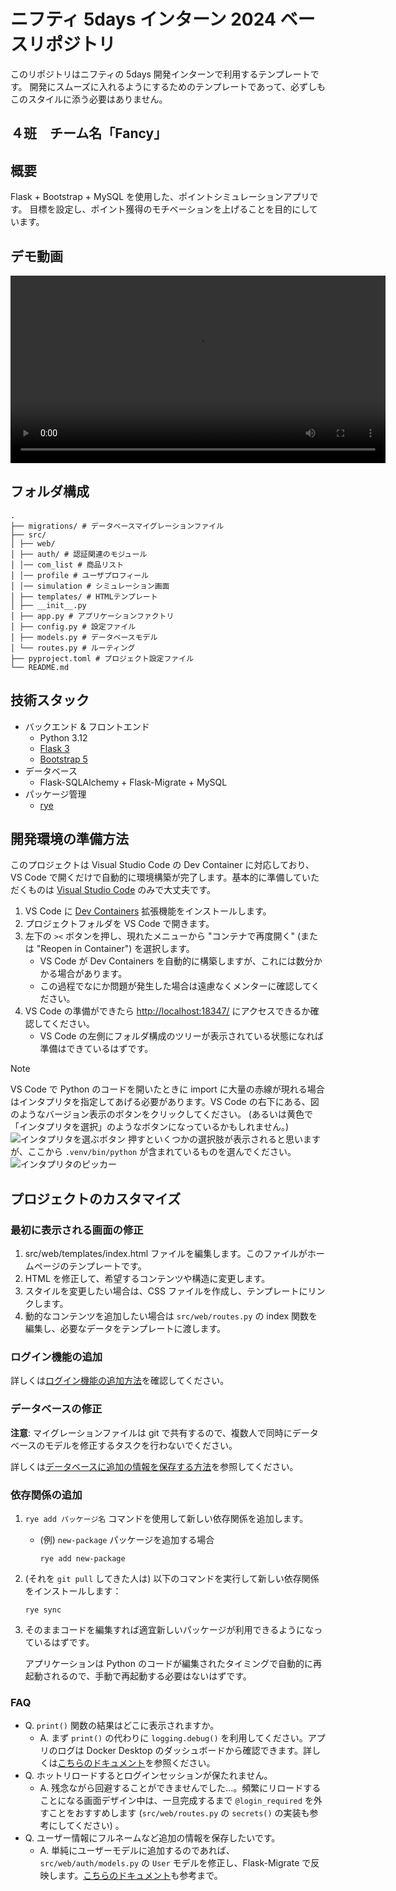 # ニフティ 5days インターン 2024 ベースリポジトリ

このリポジトリはニフティの 5days 開発インターンで利用するテンプレートです。
開発にスムーズに入れるようにするためのテンプレートであって、必ずしもこのスタイルに添う必要はありません。

## ４班　チーム名「Fancy」

## 概要

Flask + Bootstrap + MySQL を使用した、ポイントシミュレーションアプリです。
目標を設定し、ポイント獲得のモチベーションを上げることを目的にしています。

## デモ動画
<video src="src/web/static/画面収録 2024-08-16 19.48.34.mov" controls="true" width="600"></video>

## フォルダ構成

```
.
├── migrations/ # データベースマイグレーションファイル
├── src/
│ ├── web/
│ ├── auth/ # 認証関連のモジュール
│ │── com_list # 商品リスト
│ │── profile # ユーザプロフィール
│ │── simulation # シミュレーション画面
│ ├── templates/ # HTMLテンプレート
│ ├── __init__.py
│ ├── app.py # アプリケーションファクトリ
│ ├── config.py # 設定ファイル
│ ├── models.py # データベースモデル
│ └── routes.py # ルーティング
├── pyproject.toml # プロジェクト設定ファイル
└── README.md
```

## 技術スタック

- バックエンド & フロントエンド
  - Python 3.12
  - [Flask 3](https://flask.palletsprojects.com/en/3.0.x/)
  - [Bootstrap 5](https://getbootstrap.com/)
- データベース
  - Flask-SQLAlchemy + Flask-Migrate + MySQL
- パッケージ管理
  - [rye](https://rye.astral.sh/)

## 開発環境の準備方法

このプロジェクトは Visual Studio Code の Dev Container に対応しており、VS Code で開くだけで自動的に環境構築が完了します。基本的に準備していただくものは [Visual Studio Code](https://code.visualstudio.com/) のみで大丈夫です。

1. VS Code に [Dev Containers](https://marketplace.visualstudio.com/items?itemName=ms-vscode-remote.remote-containers) 拡張機能をインストールします。
1. プロジェクトフォルダを VS Code で開きます。
1. 左下の `><` ボタンを押し、現れたメニューから "コンテナで再度開く" (または "Reopen in Container") を選択します。
   - VS Code が Dev Containers を自動的に構築しますが、これには数分かかる場合があります。
   - この過程でなにか問題が発生した場合は遠慮なくメンターに確認してください。
1. VS Code の準備ができたら <http://localhost:18347/> にアクセスできるか確認してください。
   - VS Code の左側にフォルダ構成のツリーが表示されている状態になれば準備はできているはずです。

> [!Note]
>
> VS Code で Python のコードを開いたときに import に大量の赤線が現れる場合はインタプリタを指定してあげる必要があります。VS Code の右下にある、図のようなバージョン表示のボタンをクリックしてください。 (あるいは黄色で「インタプリタを選択」のようなボタンになっているかもしれません。)
> ![インタプリタを選ぶボタン](readme_assets/select_interpreter.png)
> 押すといくつかの選択肢が表示されると思いますが、ここから `.venv/bin/python` が含まれているものを選んでください。
> ![インタプリタのピッカー](readme_assets/pick_interpreter.png)

## プロジェクトのカスタマイズ

### 最初に表示される画面の修正

1. src/web/templates/index.html ファイルを編集します。このファイルがホームページのテンプレートです。
1. HTML を修正して、希望するコンテンツや構造に変更します。
1. スタイルを変更したい場合は、CSS ファイルを作成し、テンプレートにリンクします。
1. 動的なコンテンツを追加したい場合は `src/web/routes.py` の index 関数を編集し、必要なデータをテンプレートに渡します。

### ログイン機能の追加

詳しくは[ログイン機能の追加方法](docs/how_to_implement_auth.md)を確認してください。

### データベースの修正

**注意**: マイグレーションファイルは git で共有するので、複数人で同時にデータベースのモデルを修正するタスクを行わないでください。

詳しくは[データベースに追加の情報を保存する方法](docs/how_to_edit_models.md)を参照してください。

### 依存関係の追加

1. `rye add パッケージ名` コマンドを使用して新しい依存関係を追加します。

   - (例) `new-package` パッケージを追加する場合
     ```
     rye add new-package
     ```

1. (それを `git pull` してきた人は) 以下のコマンドを実行して新しい依存関係をインストールします：

   ```
   rye sync
   ```

1. そのままコードを編集すれば適宜新しいパッケージが利用できるようになっているはずです。

   アプリケーションは Python のコードが編集されたタイミングで自動的に再起動されるので、手動で再起動する必要はないはずです。


### FAQ

- Q. `print()` 関数の結果はどこに表示されますか。
  - A. まず `print()` の代わりに `logging.debug()` を利用してください。アプリのログは Docker Desktop のダッシュボードから確認できます。詳しくは[こちらのドキュメント](docs/how_to_debug.md)を参照ください。
- Q. ホットリロードするとログインセッションが保たれません。
  - A. 残念ながら回避することができませんでした...。頻繁にリロードすることになる画面デザイン中は、一旦完成するまで `@login_required` を外すことをおすすめします (`src/web/routes.py` の `secrets()` の実装も参考にしてください) 。
- Q. ユーザー情報にフルネームなど追加の情報を保存したいです。
  - A. 単純にユーザーモデルに追加するのであれば、`src/web/auth/models.py` の `User` モデルを修正し、Flask-Migrate で反映します。[こちらのドキュメント](docs/how_to_add_additional_user_info.md)も参考まで。
